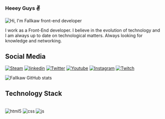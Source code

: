 

### Heeey Guys ✌️

![Hi, I'm Fallkaw front-end developer](https://github.com/fallkaw/Fallkaw/assets/144706831/a4fb3d3f-b041-4951-ada8-b215cb4ee24d)



I work as a Front-End developer. I believe in the evolution of technology and I am always up to date on technological matters. Always looking for knowledge and networking.

## Social Media

[![Steam](https://img.shields.io/badge/Steam-000000?style=for-the-badge&logo=steam&logoColor=white)](https://steamcommunity.com/id/fallkaw/)
[![linkedin](https://img.shields.io/badge/LinkedIn-0077B5?style=for-the-badge&logo=linkedin&logoColor=white)](https://www.linkedin.com/in/kawan-ribeiro-9a1340144/)
[![Twitter](https://img.shields.io/badge/Twitter-1DA1F2?style=for-the-badge&logo=twitter&logoColor=white)](https://twitter.com/fallkaw)
[![Youtube](https://img.shields.io/badge/YouTube-FF0000?style=for-the-badge&logo=youtube&logoColor=white)](https://www.youtube.com/@fallkaw6618)
[![Instagram](https://img.shields.io/badge/Instagram-E4405F?style=for-the-badge&logo=instagram&logoColor=white)](https://www.instagram.com/fallkaw)
[![Twitch](https://img.shields.io/badge/Twitch-9146FF?style=for-the-badge&logo=twitch&logoColor=white)](https://twitch.tv/fallkaw)

![Fallkaw GitHub stats](https://github-readme-stats.vercel.app/api?username=fallkaw&show_icons=true&theme=radical)

## Technology Stack 

<div style="display: inline_block"><br/>
 <img align="center" alt="html5"src="https://img.shields.io/badge/HTML5-E34F26?style=for-the-badge&logo=html5&logoColor=white" />
<img align="center" alt="css" src="https://img.shields.io/badge/CSS3-1572B6?style=for-the-badge&logo=css3&logoColor=white" />
<img align="center" alt="js" src="https://img.shields.io/badge/JavaScript-F7DF1E?style=for-the-badge&logo=javascript&logoColor=black" />
</div/>

